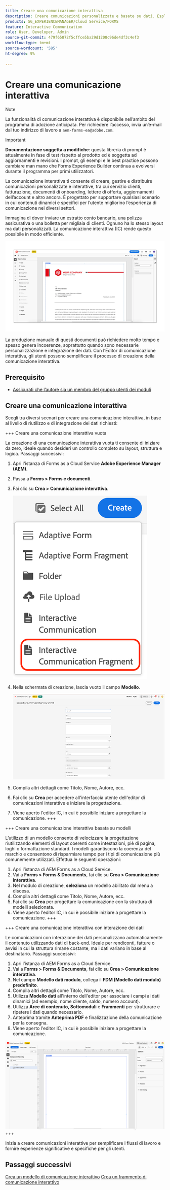 ```yaml
---
title: Creare una comunicazione interattiva
description: Creare comunicazioni personalizzate e basate su dati. Esplora le funzioni chiave, i passaggi di onboarding e i casi d’uso reali con guide e tutorial.
products: SG_EXPERIENCEMANAGER/Cloud Service/FORMS
feature: Interactive Communication
role: User, Developer, Admin
source-git-commit: 479f65872f5cffce5ba29d1208c96de4df3c4ef3
workflow-type: tm+mt
source-wordcount: '585'
ht-degree: 9%

---
```


# Creare una comunicazione interattiva

>[!NOTE]
>
> La funzionalità di comunicazione interattiva è disponibile nell’ambito del programma di adozione anticipata. Per richiedere l’accesso, invia un’e-mail dal tuo indirizzo di lavoro a `aem-forms-ea@adobe.com`.

>[!IMPORTANT]
>
> **Documentazione soggetta a modifiche**: questa libreria di prompt è attualmente in fase di test rispetto al prodotto ed è soggetta ad aggiornamenti e revisioni. I prompt, gli esempi e le best practice possono cambiare man mano che Forms Experience Builder continua a evolversi durante il programma per primi utilizzatori.

La comunicazione interattiva ti consente di creare, gestire e distribuire comunicazioni personalizzate e interattive, tra cui servizio clienti, fatturazione, documenti di onboarding, lettere di offerta, aggiornamenti dell’account e altro ancora. È progettato per supportare qualsiasi scenario in cui contenuti dinamici e specifici per l’utente migliorino l’esperienza di comunicazione nei diversi settori.

Immagina di dover inviare un estratto conto bancario, una polizza assicurativa o una bolletta per migliaia di clienti. Ognuno ha lo stesso layout ma dati personalizzati. La comunicazione interattiva (IC) rende questo possibile in modo efficiente.

![Trova documento IC](/help/forms/interactive-communication/assets/introimg.png)

La produzione manuale di questi documenti può richiedere molto tempo e spesso genera incoerenze, soprattutto quando sono necessarie personalizzazione e integrazione dei dati. Con l’Editor di comunicazione interattiva, gli utenti possono semplificare il processo di creazione della comunicazione interattiva.

## Prerequisito

* [Assicurati che l’autore sia un membro del gruppo utenti dei moduli](/help/forms/setup-forms-cloud-service.md#configure-users)

## Creare una comunicazione interattiva

Scegli tra diversi scenari per creare una comunicazione interattiva, in base al livello di riutilizzo e di integrazione dei dati richiesti:

+++ Creare una comunicazione interattiva vuota

La creazione di una comunicazione interattiva vuota ti consente di iniziare da zero, ideale quando desideri un controllo completo su layout, struttura e logica.
Passaggi successivi:

1. Apri l&#39;istanza di Forms as a Cloud Service **Adobe Experience Manager (AEM)**.
1. Passa a **Forms > Forms e documenti**.
1. Fai clic su **Crea > Comunicazione interattiva**.

   ![Trova documento IC](/help/forms/interactive-communication/assets/comm.png)

1. Nella schermata di creazione, lascia vuoto il campo **Modello**.

   ![Trova documento IC](/help/forms/interactive-communication/assets/create-ic-document.png)

1. Compila altri dettagli come Titolo, Nome, Autore, ecc.
1. Fai clic su **Crea** per accedere all&#39;interfaccia utente dell&#39;editor di comunicazioni interattive e iniziare la progettazione.
1. Viene aperto l&#39;editor IC, in cui è possibile iniziare a progettare la comunicazione.
+++

+++ Creare una comunicazione interattiva basata su modelli

L’utilizzo di un modello consente di velocizzare la progettazione riutilizzando elementi di layout coerenti come intestazioni, piè di pagina, loghi o formattazione standard.
I modelli garantiscono la coerenza del marchio e consentono di risparmiare tempo per i tipi di comunicazione più comunemente utilizzati. Effettua le seguenti operazioni:

1. Apri l’istanza di AEM Forms as a Cloud Service.
1. Vai a **Forms > Forms &amp; Documents**, fai clic su **Crea > Comunicazione interattiva**.
1. Nel modulo di creazione, **seleziona** un modello abilitato dal menu a discesa.
1. Compila altri dettagli come Titolo, Nome, Autore, ecc.
1. Fai clic su **Crea** per progettare la comunicazione con la struttura di modelli selezionata.
1. Viene aperto l&#39;editor IC, in cui è possibile iniziare a progettare la comunicazione.
+++

+++ Creare una comunicazione interattiva con interazione dei dati

Le comunicazioni con interazione dei dati personalizzano automaticamente il contenuto utilizzando dati di back-end.
Ideale per rendiconti, fatture o avvisi in cui la struttura rimane costante, ma i dati variano in base al destinatario. Passaggi successivi:

1. Apri l’istanza di AEM Forms as a Cloud Service.
1. Vai a **Forms > Forms &amp; Documents**, fai clic su **Crea > Comunicazione interattiva**.
1. Nel campo **Modello dati modulo**, collega il **FDM (Modello dati modulo) predefinito**.
1. Compila altri dettagli come Titolo, Nome, Autore, ecc.
1. Utilizza **Modello dati** all&#39;interno dell&#39;editor per associare i campi ai dati dinamici (ad esempio, nome cliente, saldo, numero account).
1. Utilizza **Aree di contenuto, Sottomoduli** e **Frammenti** per strutturare e ripetere i dati quando necessario.
1. Anteprima tramite **Anteprima PDF** e finalizzazione della comunicazione per la consegna.
1. Viene aperto l&#39;editor IC, in cui è possibile iniziare a progettare la comunicazione.

![Trova documento IC](/help/forms/interactive-communication/assets/ic-ui.png)
+++

Inizia a creare comunicazioni interattive per semplificare i flussi di lavoro e fornire esperienze significative e specifiche per gli utenti.

## Passaggi successivi

[Crea un modello di comunicazione interattivo](/help/forms/interactive-communication/create-interactive-communication-template.md)
[Crea un frammento di comunicazione interattivo](/help/forms/interactive-communication/create-interactive-communication-fragment.md)
